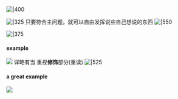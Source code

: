 ![|400](http://43.143.166.98:2212/2023/01/20/714c99c38990c.png)

![|325](http://43.143.166.98:2212/2023/01/20/737d21fc101dd.png)
只要符合主问题，就可以自由发挥说些自己想说的东西
![|550](http://43.143.166.98:2212/2023/01/20/183cec4831442.png)

![|375](http://43.143.166.98:2212/2023/01/20/501d6271f70c6.png)
#### example
![](http://43.143.166.98:2212/2023/01/20/075939e810ae4.png)
详略有当
重视**修饰**部分(重读)
![|525](http://43.143.166.98:2212/2023/01/20/c840db4fff6b2.png)

#### a great example
![](http://43.143.166.98:2212/2023/01/20/bd733eafb6545.png)

